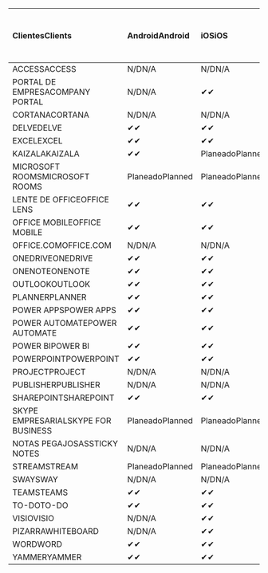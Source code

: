 <!-- This file is generated automatically. Changes made to this file will be overwritten.-->
|<span data-ttu-id="a9c3e-101">Clientes</span><span class="sxs-lookup"><span data-stu-id="a9c3e-101">Clients</span></span>|<span data-ttu-id="a9c3e-102">Android</span><span class="sxs-lookup"><span data-stu-id="a9c3e-102">Android</span></span>|<span data-ttu-id="a9c3e-103">iOS</span><span class="sxs-lookup"><span data-stu-id="a9c3e-103">iOS</span></span>|<span data-ttu-id="a9c3e-104">Mac</span><span class="sxs-lookup"><span data-stu-id="a9c3e-104">Mac</span></span>|<span data-ttu-id="a9c3e-105">Windows 10</span><span class="sxs-lookup"><span data-stu-id="a9c3e-105">Windows 10</span></span><br><span data-ttu-id="a9c3e-106">Desktop</span><span class="sxs-lookup"><span data-stu-id="a9c3e-106">Desktop</span></span>|<span data-ttu-id="a9c3e-107">Windows 10</span><span class="sxs-lookup"><span data-stu-id="a9c3e-107">Windows 10</span></span><br><span data-ttu-id="a9c3e-108">Aplicaciones modernas</span><span class="sxs-lookup"><span data-stu-id="a9c3e-108">Modern Apps</span></span>|
|:-|:-|:-|:-|:-|:-|
|<span data-ttu-id="a9c3e-109">ACCESS</span><span class="sxs-lookup"><span data-stu-id="a9c3e-109">ACCESS</span></span>|<span data-ttu-id="a9c3e-110">N/D</span><span class="sxs-lookup"><span data-stu-id="a9c3e-110">N/A</span></span>|<span data-ttu-id="a9c3e-111">N/D</span><span class="sxs-lookup"><span data-stu-id="a9c3e-111">N/A</span></span>|<span data-ttu-id="a9c3e-112">N/D</span><span class="sxs-lookup"><span data-stu-id="a9c3e-112">N/A</span></span>|<span data-ttu-id="a9c3e-113">✔</span><span class="sxs-lookup"><span data-stu-id="a9c3e-113">✔</span></span>|<span data-ttu-id="a9c3e-114">N/D</span><span class="sxs-lookup"><span data-stu-id="a9c3e-114">N/A</span></span>|
|<span data-ttu-id="a9c3e-115">PORTAL DE EMPRESA</span><span class="sxs-lookup"><span data-stu-id="a9c3e-115">COMPANY PORTAL</span></span>|<span data-ttu-id="a9c3e-116">N/D</span><span class="sxs-lookup"><span data-stu-id="a9c3e-116">N/A</span></span>|<span data-ttu-id="a9c3e-117">✔</span><span class="sxs-lookup"><span data-stu-id="a9c3e-117">✔</span></span>|<span data-ttu-id="a9c3e-118">Planeado</span><span class="sxs-lookup"><span data-stu-id="a9c3e-118">Planned</span></span>|<span data-ttu-id="a9c3e-119">N/D</span><span class="sxs-lookup"><span data-stu-id="a9c3e-119">N/A</span></span>|<span data-ttu-id="a9c3e-120">✔</span><span class="sxs-lookup"><span data-stu-id="a9c3e-120">✔</span></span>|
|<span data-ttu-id="a9c3e-121">CORTANA</span><span class="sxs-lookup"><span data-stu-id="a9c3e-121">CORTANA</span></span>|<span data-ttu-id="a9c3e-122">N/D</span><span class="sxs-lookup"><span data-stu-id="a9c3e-122">N/A</span></span>|<span data-ttu-id="a9c3e-123">N/D</span><span class="sxs-lookup"><span data-stu-id="a9c3e-123">N/A</span></span>|<span data-ttu-id="a9c3e-124">N/D</span><span class="sxs-lookup"><span data-stu-id="a9c3e-124">N/A</span></span>|<span data-ttu-id="a9c3e-125">N/D</span><span class="sxs-lookup"><span data-stu-id="a9c3e-125">N/A</span></span>|<span data-ttu-id="a9c3e-126">✔</span><span class="sxs-lookup"><span data-stu-id="a9c3e-126">✔</span></span>|
|<span data-ttu-id="a9c3e-127">DELVE</span><span class="sxs-lookup"><span data-stu-id="a9c3e-127">DELVE</span></span>|<span data-ttu-id="a9c3e-128">✔</span><span class="sxs-lookup"><span data-stu-id="a9c3e-128">✔</span></span>|<span data-ttu-id="a9c3e-129">✔</span><span class="sxs-lookup"><span data-stu-id="a9c3e-129">✔</span></span>|<span data-ttu-id="a9c3e-130">N/D</span><span class="sxs-lookup"><span data-stu-id="a9c3e-130">N/A</span></span>|<span data-ttu-id="a9c3e-131">N/D</span><span class="sxs-lookup"><span data-stu-id="a9c3e-131">N/A</span></span>|<span data-ttu-id="a9c3e-132">N/D</span><span class="sxs-lookup"><span data-stu-id="a9c3e-132">N/A</span></span>|
|<span data-ttu-id="a9c3e-133">EXCEL</span><span class="sxs-lookup"><span data-stu-id="a9c3e-133">EXCEL</span></span>|<span data-ttu-id="a9c3e-134">✔</span><span class="sxs-lookup"><span data-stu-id="a9c3e-134">✔</span></span>|<span data-ttu-id="a9c3e-135">✔</span><span class="sxs-lookup"><span data-stu-id="a9c3e-135">✔</span></span>|<span data-ttu-id="a9c3e-136">✔</span><span class="sxs-lookup"><span data-stu-id="a9c3e-136">✔</span></span>|<span data-ttu-id="a9c3e-137">✔</span><span class="sxs-lookup"><span data-stu-id="a9c3e-137">✔</span></span>|<span data-ttu-id="a9c3e-138">✔</span><span class="sxs-lookup"><span data-stu-id="a9c3e-138">✔</span></span>|
|<span data-ttu-id="a9c3e-139">KAIZALA</span><span class="sxs-lookup"><span data-stu-id="a9c3e-139">KAIZALA</span></span>|<span data-ttu-id="a9c3e-140">✔</span><span class="sxs-lookup"><span data-stu-id="a9c3e-140">✔</span></span>|<span data-ttu-id="a9c3e-141">Planeado</span><span class="sxs-lookup"><span data-stu-id="a9c3e-141">Planned</span></span>|<span data-ttu-id="a9c3e-142">N/D</span><span class="sxs-lookup"><span data-stu-id="a9c3e-142">N/A</span></span>|<span data-ttu-id="a9c3e-143">N/D</span><span class="sxs-lookup"><span data-stu-id="a9c3e-143">N/A</span></span>|<span data-ttu-id="a9c3e-144">N/D</span><span class="sxs-lookup"><span data-stu-id="a9c3e-144">N/A</span></span>|
|<span data-ttu-id="a9c3e-145">MICROSOFT ROOMS</span><span class="sxs-lookup"><span data-stu-id="a9c3e-145">MICROSOFT ROOMS</span></span>|<span data-ttu-id="a9c3e-146">Planeado</span><span class="sxs-lookup"><span data-stu-id="a9c3e-146">Planned</span></span>|<span data-ttu-id="a9c3e-147">Planeado</span><span class="sxs-lookup"><span data-stu-id="a9c3e-147">Planned</span></span>|<span data-ttu-id="a9c3e-148">N/D</span><span class="sxs-lookup"><span data-stu-id="a9c3e-148">N/A</span></span>|<span data-ttu-id="a9c3e-149">N/D</span><span class="sxs-lookup"><span data-stu-id="a9c3e-149">N/A</span></span>|<span data-ttu-id="a9c3e-150">N/D</span><span class="sxs-lookup"><span data-stu-id="a9c3e-150">N/A</span></span>|
|<span data-ttu-id="a9c3e-151">LENTE DE OFFICE</span><span class="sxs-lookup"><span data-stu-id="a9c3e-151">OFFICE LENS</span></span>|<span data-ttu-id="a9c3e-152">✔</span><span class="sxs-lookup"><span data-stu-id="a9c3e-152">✔</span></span>|<span data-ttu-id="a9c3e-153">✔</span><span class="sxs-lookup"><span data-stu-id="a9c3e-153">✔</span></span>|<span data-ttu-id="a9c3e-154">N/D</span><span class="sxs-lookup"><span data-stu-id="a9c3e-154">N/A</span></span>|<span data-ttu-id="a9c3e-155">N/D</span><span class="sxs-lookup"><span data-stu-id="a9c3e-155">N/A</span></span>|<span data-ttu-id="a9c3e-156">N/D</span><span class="sxs-lookup"><span data-stu-id="a9c3e-156">N/A</span></span>|
|<span data-ttu-id="a9c3e-157">OFFICE MOBILE</span><span class="sxs-lookup"><span data-stu-id="a9c3e-157">OFFICE MOBILE</span></span>|<span data-ttu-id="a9c3e-158">✔</span><span class="sxs-lookup"><span data-stu-id="a9c3e-158">✔</span></span>|<span data-ttu-id="a9c3e-159">✔</span><span class="sxs-lookup"><span data-stu-id="a9c3e-159">✔</span></span>|<span data-ttu-id="a9c3e-160">N/D</span><span class="sxs-lookup"><span data-stu-id="a9c3e-160">N/A</span></span>|<span data-ttu-id="a9c3e-161">N/D</span><span class="sxs-lookup"><span data-stu-id="a9c3e-161">N/A</span></span>|<span data-ttu-id="a9c3e-162">N/D</span><span class="sxs-lookup"><span data-stu-id="a9c3e-162">N/A</span></span>|
|<span data-ttu-id="a9c3e-163">OFFICE.COM</span><span class="sxs-lookup"><span data-stu-id="a9c3e-163">OFFICE.COM</span></span>|<span data-ttu-id="a9c3e-164">N/D</span><span class="sxs-lookup"><span data-stu-id="a9c3e-164">N/A</span></span>|<span data-ttu-id="a9c3e-165">N/D</span><span class="sxs-lookup"><span data-stu-id="a9c3e-165">N/A</span></span>|<span data-ttu-id="a9c3e-166">N/D</span><span class="sxs-lookup"><span data-stu-id="a9c3e-166">N/A</span></span>|<span data-ttu-id="a9c3e-167">N/D</span><span class="sxs-lookup"><span data-stu-id="a9c3e-167">N/A</span></span>|<span data-ttu-id="a9c3e-168">✔</span><span class="sxs-lookup"><span data-stu-id="a9c3e-168">✔</span></span>|
|<span data-ttu-id="a9c3e-169">ONEDRIVE</span><span class="sxs-lookup"><span data-stu-id="a9c3e-169">ONEDRIVE</span></span>|<span data-ttu-id="a9c3e-170">✔</span><span class="sxs-lookup"><span data-stu-id="a9c3e-170">✔</span></span>|<span data-ttu-id="a9c3e-171">✔</span><span class="sxs-lookup"><span data-stu-id="a9c3e-171">✔</span></span>|<span data-ttu-id="a9c3e-172">Planeado</span><span class="sxs-lookup"><span data-stu-id="a9c3e-172">Planned</span></span>|<span data-ttu-id="a9c3e-173">✔</span><span class="sxs-lookup"><span data-stu-id="a9c3e-173">✔</span></span>|<span data-ttu-id="a9c3e-174">✔</span><span class="sxs-lookup"><span data-stu-id="a9c3e-174">✔</span></span>|
|<span data-ttu-id="a9c3e-175">ONENOTE</span><span class="sxs-lookup"><span data-stu-id="a9c3e-175">ONENOTE</span></span>|<span data-ttu-id="a9c3e-176">✔</span><span class="sxs-lookup"><span data-stu-id="a9c3e-176">✔</span></span>|<span data-ttu-id="a9c3e-177">✔</span><span class="sxs-lookup"><span data-stu-id="a9c3e-177">✔</span></span>|<span data-ttu-id="a9c3e-178">✔</span><span class="sxs-lookup"><span data-stu-id="a9c3e-178">✔</span></span>|<span data-ttu-id="a9c3e-179">Planeado</span><span class="sxs-lookup"><span data-stu-id="a9c3e-179">Planned</span></span>|<span data-ttu-id="a9c3e-180">✔</span><span class="sxs-lookup"><span data-stu-id="a9c3e-180">✔</span></span>|
|<span data-ttu-id="a9c3e-181">OUTLOOK</span><span class="sxs-lookup"><span data-stu-id="a9c3e-181">OUTLOOK</span></span>|<span data-ttu-id="a9c3e-182">✔</span><span class="sxs-lookup"><span data-stu-id="a9c3e-182">✔</span></span>|<span data-ttu-id="a9c3e-183">✔</span><span class="sxs-lookup"><span data-stu-id="a9c3e-183">✔</span></span>|<span data-ttu-id="a9c3e-184">Planeado</span><span class="sxs-lookup"><span data-stu-id="a9c3e-184">Planned</span></span>|<span data-ttu-id="a9c3e-185">✔</span><span class="sxs-lookup"><span data-stu-id="a9c3e-185">✔</span></span>|<span data-ttu-id="a9c3e-186">✔</span><span class="sxs-lookup"><span data-stu-id="a9c3e-186">✔</span></span>|
|<span data-ttu-id="a9c3e-187">PLANNER</span><span class="sxs-lookup"><span data-stu-id="a9c3e-187">PLANNER</span></span>|<span data-ttu-id="a9c3e-188">✔</span><span class="sxs-lookup"><span data-stu-id="a9c3e-188">✔</span></span>|<span data-ttu-id="a9c3e-189">✔</span><span class="sxs-lookup"><span data-stu-id="a9c3e-189">✔</span></span>|<span data-ttu-id="a9c3e-190">N/D</span><span class="sxs-lookup"><span data-stu-id="a9c3e-190">N/A</span></span>|<span data-ttu-id="a9c3e-191">N/D</span><span class="sxs-lookup"><span data-stu-id="a9c3e-191">N/A</span></span>|<span data-ttu-id="a9c3e-192">N/D</span><span class="sxs-lookup"><span data-stu-id="a9c3e-192">N/A</span></span>|
|<span data-ttu-id="a9c3e-193">POWER APPS</span><span class="sxs-lookup"><span data-stu-id="a9c3e-193">POWER APPS</span></span>|<span data-ttu-id="a9c3e-194">✔</span><span class="sxs-lookup"><span data-stu-id="a9c3e-194">✔</span></span>|<span data-ttu-id="a9c3e-195">✔</span><span class="sxs-lookup"><span data-stu-id="a9c3e-195">✔</span></span>|<span data-ttu-id="a9c3e-196">N/D</span><span class="sxs-lookup"><span data-stu-id="a9c3e-196">N/A</span></span>|<span data-ttu-id="a9c3e-197">N/D</span><span class="sxs-lookup"><span data-stu-id="a9c3e-197">N/A</span></span>|<span data-ttu-id="a9c3e-198">Planeado</span><span class="sxs-lookup"><span data-stu-id="a9c3e-198">Planned</span></span>|
|<span data-ttu-id="a9c3e-199">POWER AUTOMATE</span><span class="sxs-lookup"><span data-stu-id="a9c3e-199">POWER AUTOMATE</span></span>|<span data-ttu-id="a9c3e-200">✔</span><span class="sxs-lookup"><span data-stu-id="a9c3e-200">✔</span></span>|<span data-ttu-id="a9c3e-201">✔</span><span class="sxs-lookup"><span data-stu-id="a9c3e-201">✔</span></span>|<span data-ttu-id="a9c3e-202">N/D</span><span class="sxs-lookup"><span data-stu-id="a9c3e-202">N/A</span></span>|<span data-ttu-id="a9c3e-203">N/D</span><span class="sxs-lookup"><span data-stu-id="a9c3e-203">N/A</span></span>|<span data-ttu-id="a9c3e-204">N/D</span><span class="sxs-lookup"><span data-stu-id="a9c3e-204">N/A</span></span>|
|<span data-ttu-id="a9c3e-205">POWER BI</span><span class="sxs-lookup"><span data-stu-id="a9c3e-205">POWER BI</span></span>|<span data-ttu-id="a9c3e-206">✔</span><span class="sxs-lookup"><span data-stu-id="a9c3e-206">✔</span></span>|<span data-ttu-id="a9c3e-207">✔</span><span class="sxs-lookup"><span data-stu-id="a9c3e-207">✔</span></span>|<span data-ttu-id="a9c3e-208">N/D</span><span class="sxs-lookup"><span data-stu-id="a9c3e-208">N/A</span></span>|<span data-ttu-id="a9c3e-209">Planeado</span><span class="sxs-lookup"><span data-stu-id="a9c3e-209">Planned</span></span>|<span data-ttu-id="a9c3e-210">✔</span><span class="sxs-lookup"><span data-stu-id="a9c3e-210">✔</span></span>|
|<span data-ttu-id="a9c3e-211">POWERPOINT</span><span class="sxs-lookup"><span data-stu-id="a9c3e-211">POWERPOINT</span></span>|<span data-ttu-id="a9c3e-212">✔</span><span class="sxs-lookup"><span data-stu-id="a9c3e-212">✔</span></span>|<span data-ttu-id="a9c3e-213">✔</span><span class="sxs-lookup"><span data-stu-id="a9c3e-213">✔</span></span>|<span data-ttu-id="a9c3e-214">✔</span><span class="sxs-lookup"><span data-stu-id="a9c3e-214">✔</span></span>|<span data-ttu-id="a9c3e-215">✔</span><span class="sxs-lookup"><span data-stu-id="a9c3e-215">✔</span></span>|<span data-ttu-id="a9c3e-216">✔</span><span class="sxs-lookup"><span data-stu-id="a9c3e-216">✔</span></span>|
|<span data-ttu-id="a9c3e-217">PROJECT</span><span class="sxs-lookup"><span data-stu-id="a9c3e-217">PROJECT</span></span>|<span data-ttu-id="a9c3e-218">N/D</span><span class="sxs-lookup"><span data-stu-id="a9c3e-218">N/A</span></span>|<span data-ttu-id="a9c3e-219">N/D</span><span class="sxs-lookup"><span data-stu-id="a9c3e-219">N/A</span></span>|<span data-ttu-id="a9c3e-220">N/D</span><span class="sxs-lookup"><span data-stu-id="a9c3e-220">N/A</span></span>|<span data-ttu-id="a9c3e-221">✔</span><span class="sxs-lookup"><span data-stu-id="a9c3e-221">✔</span></span>|<span data-ttu-id="a9c3e-222">N/D</span><span class="sxs-lookup"><span data-stu-id="a9c3e-222">N/A</span></span>|
|<span data-ttu-id="a9c3e-223">PUBLISHER</span><span class="sxs-lookup"><span data-stu-id="a9c3e-223">PUBLISHER</span></span>|<span data-ttu-id="a9c3e-224">N/D</span><span class="sxs-lookup"><span data-stu-id="a9c3e-224">N/A</span></span>|<span data-ttu-id="a9c3e-225">N/D</span><span class="sxs-lookup"><span data-stu-id="a9c3e-225">N/A</span></span>|<span data-ttu-id="a9c3e-226">N/D</span><span class="sxs-lookup"><span data-stu-id="a9c3e-226">N/A</span></span>|<span data-ttu-id="a9c3e-227">✔</span><span class="sxs-lookup"><span data-stu-id="a9c3e-227">✔</span></span>|<span data-ttu-id="a9c3e-228">N/D</span><span class="sxs-lookup"><span data-stu-id="a9c3e-228">N/A</span></span>|
|<span data-ttu-id="a9c3e-229">SHAREPOINT</span><span class="sxs-lookup"><span data-stu-id="a9c3e-229">SHAREPOINT</span></span>|<span data-ttu-id="a9c3e-230">✔</span><span class="sxs-lookup"><span data-stu-id="a9c3e-230">✔</span></span>|<span data-ttu-id="a9c3e-231">✔</span><span class="sxs-lookup"><span data-stu-id="a9c3e-231">✔</span></span>|<span data-ttu-id="a9c3e-232">N/D</span><span class="sxs-lookup"><span data-stu-id="a9c3e-232">N/A</span></span>|<span data-ttu-id="a9c3e-233">N/D</span><span class="sxs-lookup"><span data-stu-id="a9c3e-233">N/A</span></span>|<span data-ttu-id="a9c3e-234">N/D</span><span class="sxs-lookup"><span data-stu-id="a9c3e-234">N/A</span></span>|
|<span data-ttu-id="a9c3e-235">SKYPE EMPRESARIAL</span><span class="sxs-lookup"><span data-stu-id="a9c3e-235">SKYPE FOR BUSINESS</span></span>|<span data-ttu-id="a9c3e-236">Planeado</span><span class="sxs-lookup"><span data-stu-id="a9c3e-236">Planned</span></span>|<span data-ttu-id="a9c3e-237">Planeado</span><span class="sxs-lookup"><span data-stu-id="a9c3e-237">Planned</span></span>|<span data-ttu-id="a9c3e-238">N/D</span><span class="sxs-lookup"><span data-stu-id="a9c3e-238">N/A</span></span>|<span data-ttu-id="a9c3e-239">N/D</span><span class="sxs-lookup"><span data-stu-id="a9c3e-239">N/A</span></span>|<span data-ttu-id="a9c3e-240">N/D</span><span class="sxs-lookup"><span data-stu-id="a9c3e-240">N/A</span></span>|
|<span data-ttu-id="a9c3e-241">NOTAS PEGAJOSAS</span><span class="sxs-lookup"><span data-stu-id="a9c3e-241">STICKY NOTES</span></span>|<span data-ttu-id="a9c3e-242">N/D</span><span class="sxs-lookup"><span data-stu-id="a9c3e-242">N/A</span></span>|<span data-ttu-id="a9c3e-243">N/D</span><span class="sxs-lookup"><span data-stu-id="a9c3e-243">N/A</span></span>|<span data-ttu-id="a9c3e-244">N/D</span><span class="sxs-lookup"><span data-stu-id="a9c3e-244">N/A</span></span>|<span data-ttu-id="a9c3e-245">N/D</span><span class="sxs-lookup"><span data-stu-id="a9c3e-245">N/A</span></span>|<span data-ttu-id="a9c3e-246">✔</span><span class="sxs-lookup"><span data-stu-id="a9c3e-246">✔</span></span>|
|<span data-ttu-id="a9c3e-247">STREAM</span><span class="sxs-lookup"><span data-stu-id="a9c3e-247">STREAM</span></span>|<span data-ttu-id="a9c3e-248">Planeado</span><span class="sxs-lookup"><span data-stu-id="a9c3e-248">Planned</span></span>|<span data-ttu-id="a9c3e-249">Planeado</span><span class="sxs-lookup"><span data-stu-id="a9c3e-249">Planned</span></span>|<span data-ttu-id="a9c3e-250">N/D</span><span class="sxs-lookup"><span data-stu-id="a9c3e-250">N/A</span></span>|<span data-ttu-id="a9c3e-251">N/D</span><span class="sxs-lookup"><span data-stu-id="a9c3e-251">N/A</span></span>|<span data-ttu-id="a9c3e-252">N/D</span><span class="sxs-lookup"><span data-stu-id="a9c3e-252">N/A</span></span>|
|<span data-ttu-id="a9c3e-253">SWAY</span><span class="sxs-lookup"><span data-stu-id="a9c3e-253">SWAY</span></span>|<span data-ttu-id="a9c3e-254">N/D</span><span class="sxs-lookup"><span data-stu-id="a9c3e-254">N/A</span></span>|<span data-ttu-id="a9c3e-255">N/D</span><span class="sxs-lookup"><span data-stu-id="a9c3e-255">N/A</span></span>|<span data-ttu-id="a9c3e-256">N/D</span><span class="sxs-lookup"><span data-stu-id="a9c3e-256">N/A</span></span>|<span data-ttu-id="a9c3e-257">N/D</span><span class="sxs-lookup"><span data-stu-id="a9c3e-257">N/A</span></span>|<span data-ttu-id="a9c3e-258">✔</span><span class="sxs-lookup"><span data-stu-id="a9c3e-258">✔</span></span>|
|<span data-ttu-id="a9c3e-259">TEAMS</span><span class="sxs-lookup"><span data-stu-id="a9c3e-259">TEAMS</span></span>|<span data-ttu-id="a9c3e-260">✔</span><span class="sxs-lookup"><span data-stu-id="a9c3e-260">✔</span></span>|<span data-ttu-id="a9c3e-261">✔</span><span class="sxs-lookup"><span data-stu-id="a9c3e-261">✔</span></span>|<span data-ttu-id="a9c3e-262">Planeado</span><span class="sxs-lookup"><span data-stu-id="a9c3e-262">Planned</span></span>|<span data-ttu-id="a9c3e-263">Planeado</span><span class="sxs-lookup"><span data-stu-id="a9c3e-263">Planned</span></span>|<span data-ttu-id="a9c3e-264">N/D</span><span class="sxs-lookup"><span data-stu-id="a9c3e-264">N/A</span></span>|
|<span data-ttu-id="a9c3e-265">TO-DO</span><span class="sxs-lookup"><span data-stu-id="a9c3e-265">TO-DO</span></span>|<span data-ttu-id="a9c3e-266">✔</span><span class="sxs-lookup"><span data-stu-id="a9c3e-266">✔</span></span>|<span data-ttu-id="a9c3e-267">✔</span><span class="sxs-lookup"><span data-stu-id="a9c3e-267">✔</span></span>|<span data-ttu-id="a9c3e-268">N/D</span><span class="sxs-lookup"><span data-stu-id="a9c3e-268">N/A</span></span>|<span data-ttu-id="a9c3e-269">N/D</span><span class="sxs-lookup"><span data-stu-id="a9c3e-269">N/A</span></span>|<span data-ttu-id="a9c3e-270">✔</span><span class="sxs-lookup"><span data-stu-id="a9c3e-270">✔</span></span>|
|<span data-ttu-id="a9c3e-271">VISIO</span><span class="sxs-lookup"><span data-stu-id="a9c3e-271">VISIO</span></span>|<span data-ttu-id="a9c3e-272">N/D</span><span class="sxs-lookup"><span data-stu-id="a9c3e-272">N/A</span></span>|<span data-ttu-id="a9c3e-273">✔</span><span class="sxs-lookup"><span data-stu-id="a9c3e-273">✔</span></span>|<span data-ttu-id="a9c3e-274">N/D</span><span class="sxs-lookup"><span data-stu-id="a9c3e-274">N/A</span></span>|<span data-ttu-id="a9c3e-275">✔</span><span class="sxs-lookup"><span data-stu-id="a9c3e-275">✔</span></span>|<span data-ttu-id="a9c3e-276">N/D</span><span class="sxs-lookup"><span data-stu-id="a9c3e-276">N/A</span></span>|
|<span data-ttu-id="a9c3e-277">PIZARRA</span><span class="sxs-lookup"><span data-stu-id="a9c3e-277">WHITEBOARD</span></span>|<span data-ttu-id="a9c3e-278">N/D</span><span class="sxs-lookup"><span data-stu-id="a9c3e-278">N/A</span></span>|<span data-ttu-id="a9c3e-279">✔</span><span class="sxs-lookup"><span data-stu-id="a9c3e-279">✔</span></span>|<span data-ttu-id="a9c3e-280">N/D</span><span class="sxs-lookup"><span data-stu-id="a9c3e-280">N/A</span></span>|<span data-ttu-id="a9c3e-281">N/D</span><span class="sxs-lookup"><span data-stu-id="a9c3e-281">N/A</span></span>|<span data-ttu-id="a9c3e-282">✔</span><span class="sxs-lookup"><span data-stu-id="a9c3e-282">✔</span></span>|
|<span data-ttu-id="a9c3e-283">WORD</span><span class="sxs-lookup"><span data-stu-id="a9c3e-283">WORD</span></span>|<span data-ttu-id="a9c3e-284">✔</span><span class="sxs-lookup"><span data-stu-id="a9c3e-284">✔</span></span>|<span data-ttu-id="a9c3e-285">✔</span><span class="sxs-lookup"><span data-stu-id="a9c3e-285">✔</span></span>|<span data-ttu-id="a9c3e-286">✔</span><span class="sxs-lookup"><span data-stu-id="a9c3e-286">✔</span></span>|<span data-ttu-id="a9c3e-287">✔</span><span class="sxs-lookup"><span data-stu-id="a9c3e-287">✔</span></span>|<span data-ttu-id="a9c3e-288">✔</span><span class="sxs-lookup"><span data-stu-id="a9c3e-288">✔</span></span>|
|<span data-ttu-id="a9c3e-289">YAMMER</span><span class="sxs-lookup"><span data-stu-id="a9c3e-289">YAMMER</span></span>|<span data-ttu-id="a9c3e-290">✔</span><span class="sxs-lookup"><span data-stu-id="a9c3e-290">✔</span></span>|<span data-ttu-id="a9c3e-291">✔</span><span class="sxs-lookup"><span data-stu-id="a9c3e-291">✔</span></span>|<span data-ttu-id="a9c3e-292">N/D</span><span class="sxs-lookup"><span data-stu-id="a9c3e-292">N/A</span></span>|<span data-ttu-id="a9c3e-293">Planeado</span><span class="sxs-lookup"><span data-stu-id="a9c3e-293">Planned</span></span>|<span data-ttu-id="a9c3e-294">N/D</span><span class="sxs-lookup"><span data-stu-id="a9c3e-294">N/A</span></span>|
